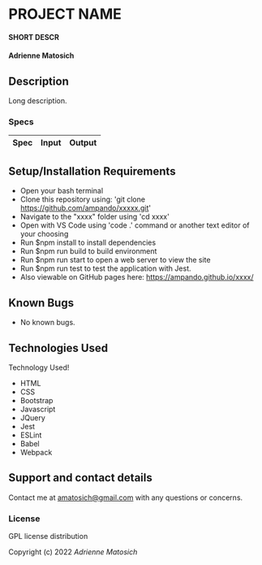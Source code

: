 # PROJECT NAME

#### SHORT DESCR

#### Adrienne Matosich 

## Description

Long description.

### Specs
| Spec | Input | Output |
| :-------------     | :------------- | :------------- |


## Setup/Installation Requirements  
  * Open your bash terminal
  * Clone this repository using: 'git clone https://github.com/ampando/xxxxx.git'
  * Navigate to the "xxxx" folder using 'cd xxxx'
  * Open with VS Code using 'code .' command or another text editor of your choosing
  * Run $npm install to install dependencies
  * Run $npm run build to build environment
  * Run $npm run start to open a web server to view the site
  * Run $npm run test to test the application with Jest.
  * Also viewable on GitHub pages here: https://ampando.github.io/xxxx/

## Known Bugs
  * No known bugs. 

## Technologies Used

Technology Used!
* HTML
* CSS
* Bootstrap
* Javascript
* JQuery
* Jest
* ESLint
* Babel
* Webpack 

## Support and contact details

Contact me at amatosich@gmail.com with any questions or concerns. 

### License

GPL license distribution

Copyright (c) 2022 *Adrienne Matosich*